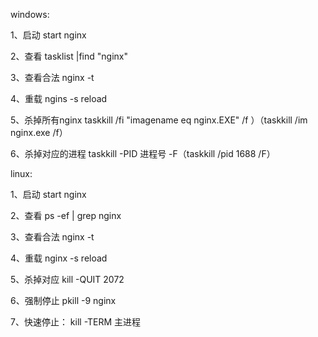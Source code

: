 windows:

1、启动 start nginx

2、查看 tasklist |find "nginx"

3、查看合法 nginx -t

4、重载 ngins -s reload

5、杀掉所有nginx taskkill /fi "imagename eq nginx.EXE" /f ）（taskkill /im nginx.exe /f）

6、杀掉对应的进程 taskkill -PID 进程号 -F（taskkill /pid 1688 /F）

linux:

1、启动 start nginx

2、查看 ps -ef | grep nginx

3、查看合法 nginx -t

4、重载 nginx -s reload

5、杀掉对应 kill -QUIT 2072

6、强制停止 pkill -9 nginx

7、快速停止： kill -TERM 主进程